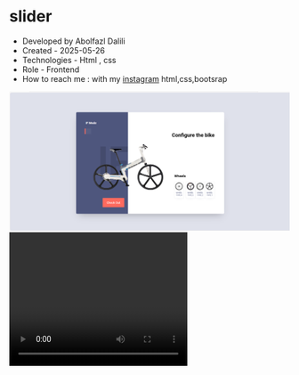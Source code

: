 # slider
- Developed by Abolfazl Dalili
- Created - 2025-05-26
- Technologies  - Html , css 
- Role - Frontend
- How to reach me : with my [instagram](https://www.instagram.com/abolfazl_dalili2023)
html,css,bootsrap
<img src="./slider/Images/slider.png" alt="project">
<video width="320" height="240" controls><source src="./slider/movi/Rec 0001.mp4" type="video/mp4">Your browser does not support the video tag.</video>

